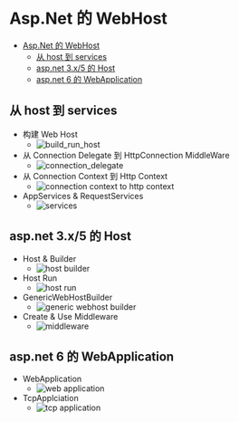 # Asp.Net 的 WebHost

- [Asp.Net 的 WebHost](#aspnet-的-webhost)
    - [从 host 到 services](#从-host-到-services)
    - [asp.net 3.x/5 的 Host](#aspnet-3x5-的-host)
    - [asp.net 6 的 WebApplication](#aspnet-6-的-webapplication)


## 从 host 到 services
- 构建 Web Host
    - ![build_run_host](./img/build_run_host.jpg)
- 从 Connection Delegate 到 HttpConnection MiddleWare
    - ![connection_delegate](./img/connection_delegate.jpg)
- 从 Connection Context 到 Http Context
    - ![connection context to http context](img/ConnectionContext_to_HttpContext.jpg)
- AppServices & RequestServices
    - ![services](./img/AppServices_and_RequestServices.jpg)


## asp.net 3.x/5 的 Host
- Host & Builder
    - ![host builder](./img/host_1_2.jpg)
- Host Run
    - ![host run](./img/host_3.jpg)
- GenericWebHostBuilder
    - ![generic webhost builder](./img/generic_webhost_builder.jpg)
- Create & Use Middleware
    - ![middleware](img/middeware.jpg)

## asp.net 6 的 WebApplication
- WebApplication
    - ![web application](img/webapplication.jpg)
- TcpApplciation
    - ![tcp application](img/tcpapplication.jpg)
